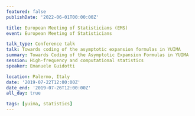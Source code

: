 ```yaml
---
featured: false
publishDate: '2022-06-01T00:00:00Z'

title: European Meeting of Statisticians (EMS)
event: European Meeting of Statisticians

talk_type: Conference talk
talk: Towards coding of the asymptotic expansion formulas in YUIMA
summary: Towards Coding of the Asymptotic Expansion Formulas in YUIMA
session: High-frequency and computational statistics
speaker: Emanuele Guidotti

location: Palermo, Italy
date: '2019-07-22T12:00:00Z'
date_end: '2019-07-26T12:00:00Z'
all_day: true

tags: [yuima, statistics]
---
```

